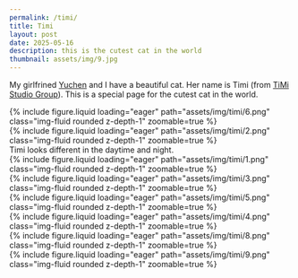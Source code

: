 ```yaml
---
permalink: /timi/
title: Timi
layout: post
date: 2025-05-16
description: this is the cutest cat in the world
thumbnail: assets/img/9.jpg
---
```


My girlfrined [Yuchen](https://yuchenwang2015.github.io) and I have a beautiful cat. 
Her name is Timi (from [TiMi Studio Group](https://en.wikipedia.org/wiki/TiMi_Studio_Group)).
This is a special page for the cutest cat in the world.

<div class="row mt-3">
    <div class="col-sm mt-3 mt-md-0">
        {% include figure.liquid loading="eager" path="assets/img/timi/6.png" class="img-fluid rounded z-depth-1" zoomable=true %}
    </div>
    <div class="col-sm mt-3 mt-md-0">
        {% include figure.liquid loading="eager" path="assets/img/timi/2.png" class="img-fluid rounded z-depth-1" zoomable=true %}
    </div>
</div>
<div class="caption">
    Timi looks different in the daytime and night.
</div>

<div class="row mt-3">
    <div class="col-sm mt-3 mt-md-0">
        {% include figure.liquid loading="eager" path="assets/img/timi/1.png" class="img-fluid rounded z-depth-1" zoomable=true %}
    </div>
    <div class="col-sm mt-3 mt-md-0">
        {% include figure.liquid loading="eager" path="assets/img/timi/3.png" class="img-fluid rounded z-depth-1" zoomable=true %}
    </div>
    <div class="col-sm mt-3 mt-md-0">
        {% include figure.liquid loading="eager" path="assets/img/timi/5.png" class="img-fluid rounded z-depth-1" zoomable=true %}
    </div>
</div>
<div class="row mt-3">
    <div class="col-sm mt-3 mt-md-0">
        {% include figure.liquid loading="eager" path="assets/img/timi/4.png" class="img-fluid rounded z-depth-1" zoomable=true %}
    </div>
    <div class="col-sm mt-3 mt-md-0">
        {% include figure.liquid loading="eager" path="assets/img/timi/8.png" class="img-fluid rounded z-depth-1" zoomable=true %}
    </div>
    <div class="col-sm mt-3 mt-md-0">
        {% include figure.liquid loading="eager" path="assets/img/timi/9.png" class="img-fluid rounded z-depth-1" zoomable=true %}
    </div>
</div>
